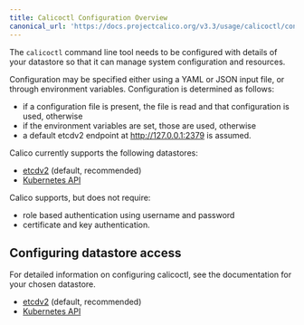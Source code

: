 ```yaml
---
title: Calicoctl Configuration Overview 
canonical_url: 'https://docs.projectcalico.org/v3.3/usage/calicoctl/configure/'
---
```


The `calicoctl` command line tool needs to be configured with details of
your datastore so that it can manage system configuration and
resources.

Configuration may be specified either using a YAML or JSON input file, or through
environment variables.  Configuration is determined as follows:

-  if a configuration file is present, the file is read and that configuration
   is used, otherwise
-  if the environment variables are set, those are used, otherwise
-  a default etcdv2 endpoint at http://127.0.0.1:2379 is assumed.

Calico currently supports the following datastores:

- [etcdv2](etcdv2) (default, recommended) 
- [Kubernetes API](kubernetes)

Calico supports, but does not require:

-  role based authentication using username and password
-  certificate and key authentication.


## Configuring datastore access

For detailed information on configuring calicoctl, see the documentation for your chosen
datastore.

- [etcdv2](etcdv2) (default, recommended) 
- [Kubernetes API](kubernetes)

